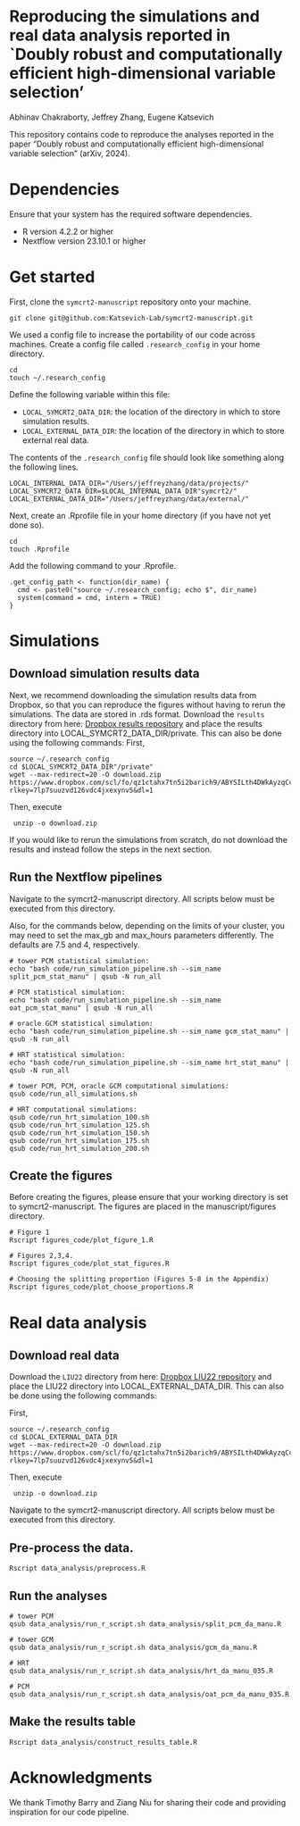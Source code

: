 Reproducing the simulations and real data analysis reported in \`Doubly
robust and computationally efficient high-dimensional variable
selection’
================
Abhinav Chakraborty, Jeffrey Zhang, Eugene Katsevich

This repository contains code to reproduce the analyses reported in the
paper “Doubly robust and computationally efficient high-dimensional
variable selection” (arXiv, 2024).

# Dependencies

Ensure that your system has the required software dependencies.

- R version 4.2.2 or higher
- Nextflow version 23.10.1 or higher

# Get started

First, clone the `symcrt2-manuscript` repository onto your machine.

    git clone git@github.com:Katsevich-Lab/symcrt2-manuscript.git

We used a config file to increase the portability of our code across
machines. Create a config file called `.research_config` in your home
directory.

    cd
    touch ~/.research_config

Define the following variable within this file:

- `LOCAL_SYMCRT2_DATA_DIR`: the location of the directory in which to
  store simulation results.
- `LOCAL_EXTERNAL_DATA_DIR`: the location of the directory in which to
  store external real data.

The contents of the `.research_config` file should look like something
along the following lines.

    LOCAL_INTERNAL_DATA_DIR="/Users/jeffreyzhang/data/projects/"
    LOCAL_SYMCRT2_DATA_DIR=$LOCAL_INTERNAL_DATA_DIR"symcrt2/"
    LOCAL_EXTERNAL_DATA_DIR="/Users/jeffreyzhang/data/external/"

Next, create an .Rprofile file in your home directory (if you have not
yet done so).

    cd
    touch .Rprofile

Add the following command to your .Rprofile.

    .get_config_path <- function(dir_name) {
      cmd <- paste0("source ~/.research_config; echo $", dir_name)
      system(command = cmd, intern = TRUE)
    }

# Simulations

## Download simulation results data

Next, we recommend downloading the simulation results data from Dropbox,
so that you can reproduce the figures without having to rerun the
simulations. The data are stored in .rds format. Download the `results`
directory from here: [Dropbox results
repository](https://www.dropbox.com/scl/fo/qz1ctahx7tn5i2barich9/ABYSILth4DWkAyzqCc9umkU?rlkey=7lp7suuzvd126vdc4jxexynv5&dl=0)
and place the results directory into LOCAL_SYMCRT2_DATA_DIR/private.
This can also be done using the following commands: First,

    source ~/.research_config
    cd $LOCAL_SYMCRT2_DATA_DIR"/private"
    wget --max-redirect=20 -O download.zip https://www.dropbox.com/scl/fo/qz1ctahx7tn5i2barich9/ABYSILth4DWkAyzqCc9umkU?rlkey=7lp7suuzvd126vdc4jxexynv5&dl=1

Then, execute

     unzip -o download.zip

If you would like to rerun the simulations from scratch, do not download
the results and instead follow the steps in the next section.

## Run the Nextflow pipelines

Navigate to the symcrt2-manuscript directory. All scripts below must be
executed from this directory.

Also, for the commands below, depending on the limits of your cluster,
you may need to set the max_gb and max_hours parameters differently. The
defaults are 7.5 and 4, respectively.

    # tower PCM statistical simulation:
    echo "bash code/run_simulation_pipeline.sh --sim_name split_pcm_stat_manu" | qsub -N run_all

    # PCM statistical simulation:
    echo "bash code/run_simulation_pipeline.sh --sim_name oat_pcm_stat_manu" | qsub -N run_all

    # oracle GCM statistical simulation:
    echo "bash code/run_simulation_pipeline.sh --sim_name gcm_stat_manu" | qsub -N run_all

    # HRT statistical simulation:
    echo "bash code/run_simulation_pipeline.sh --sim_name hrt_stat_manu" | qsub -N run_all

    # tower PCM, PCM, oracle GCM computational simulations:
    qsub code/run_all_simulations.sh 

    # HRT computational simulations:
    qsub code/run_hrt_simulation_100.sh 
    qsub code/run_hrt_simulation_125.sh 
    qsub code/run_hrt_simulation_150.sh 
    qsub code/run_hrt_simulation_175.sh 
    qsub code/run_hrt_simulation_200.sh 

## Create the figures

Before creating the figures, please ensure that your working directory
is set to symcrt2-manuscript. The figures are placed in the
manuscript/figures directory.

    # Figure 1
    Rscript figures_code/plot_figure_1.R

    # Figures 2,3,4.
    Rscript figures_code/plot_stat_figures.R

    # Choosing the splitting proportion (Figures 5-8 in the Appendix)
    Rscript figures_code/plot_choose_proportions.R

# Real data analysis

## Download real data

Download the `LIU22` directory from here: [Dropbox LIU22
repository](https://www.dropbox.com/scl/fo/qz1ctahx7tn5i2barich9/ABYSILth4DWkAyzqCc9umkU?rlkey=7lp7suuzvd126vdc4jxexynv5&dl=0)
and place the LIU22 directory into LOCAL_EXTERNAL_DATA_DIR. This can
also be done using the following commands:

First,

    source ~/.research_config
    cd $LOCAL_EXTERNAL_DATA_DIR
    wget --max-redirect=20 -O download.zip https://www.dropbox.com/scl/fo/qz1ctahx7tn5i2barich9/ABYSILth4DWkAyzqCc9umkU?rlkey=7lp7suuzvd126vdc4jxexynv5&dl=1

Then, execute

     unzip -o download.zip

Navigate to the symcrt2-manuscript directory. All scripts below must be
executed from this directory.

## Pre-process the data.

    Rscript data_analysis/preprocess.R

## Run the analyses

    # tower PCM
    qsub data_analysis/run_r_script.sh data_analysis/split_pcm_da_manu.R

    # tower GCM
    qsub data_analysis/run_r_script.sh data_analysis/gcm_da_manu.R

    # HRT
    qsub data_analysis/run_r_script.sh data_analysis/hrt_da_manu_035.R

    # PCM
    qsub data_analysis/run_r_script.sh data_analysis/oat_pcm_da_manu_035.R

## Make the results table

    Rscript data_analysis/construct_results_table.R

# Acknowledgments

We thank Timothy Barry and Ziang Niu for sharing their code and
providing inspiration for our code pipeline.
